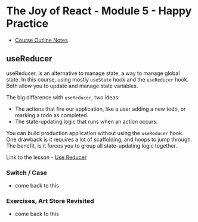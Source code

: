 # The Joy of React - Module 5 - Happy Practice

- [Course Outline Notes](../course-notes.md)

## useReducer

useReducer, is an alternative to manage state, a way to manage global state. In this course, using mostly `useState` hook and the `useReducer` hook. Both allow you to update and manage state variables.

The big difference with `useReducer`, two ideas:

- The actions that fire our application, like a user adding a new todo, or marking a todo as completed.
- The state-updating logic that runs when an action occurs.

You can build production application without using the `useReducer` hook.
One drawback is it requires a lot of scaffolding, and hoops to jump through.
The benefit, is it forces you to group all state-updating logic together.

Link to the lesson - [Use Reducer](https://courses.joshwcomeau.com/joy-of-react/05-happy-practices/07-use-reducer)

### Switch / Case

- come back to this

### Exercises, Art Store Revisited

- come back to this
